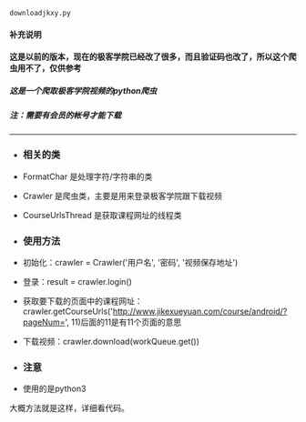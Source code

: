     downloadjkxy.py

#### 补充说明
#### 这是以前的版本，现在的极客学院已经改了很多，而且验证码也改了，所以这个爬虫用不了，仅供参考

##### 这是一个爬取极客学院视频的python爬虫
##### 注：需要有会员的帐号才能下载
---
* ### 相关的类
 * FormatChar 是处理字符/字符串的类
 * Crawler 是爬虫类，主要是用来登录极客学院跟下载视频
 * CourseUrlsThread 是获取课程网址的线程类


* ### 使用方法
 * 初始化：crawler = Crawler('用户名', '密码', '视频保存地址')
 * 登录：result = crawler.login()
 * 获取要下载的页面中的课程网址：crawler.getCourseUrls('http://www.jikexueyuan.com/course/android/?pageNum=', 11)后面的11是有11个页面的意思
 * 下载视频：crawler.download(workQueue.get())


* ### 注意
 * 使用的是python3
 
大概方法就是这样，详细看代码。
